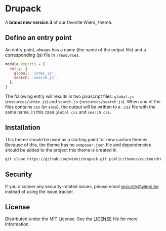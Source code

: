 # Drupack

A **brand new version 3** of our favorite Wieni\_ theme.

## Define an entry point

An entry point, always has a name (the name of the output file) and a corresponding (js) file in `/resources`.

```js
module.exports = {
  entry: {
    global: 'index.js',
    search: 'search.js',
  },
}
```

The following entry will results in two javascript files: `global.js` (`resources/index.js`) and `search.js` (`resources/search.js`). When any of the files contains `css` (or `sass`), the output will be written to a `.css` file with the same name. In this case `global.css` and `search.css`.

## Installation

This theme should be used as a starting point for new custom themes.
Because of this, the theme has no `composer.json` file and dependencies
should be added to the project this theme is created in.

```bash
git clone https://github.com/wieni/drupack.git public/themes/custom/drupack
```

## Security

If you discover any security-related issues, please email
[security@wieni.be](mailto:security@wieni.be) instead of using the issue
tracker.

## License

Distributed under the MIT License. See the [LICENSE](LICENSE) file
for more information.
